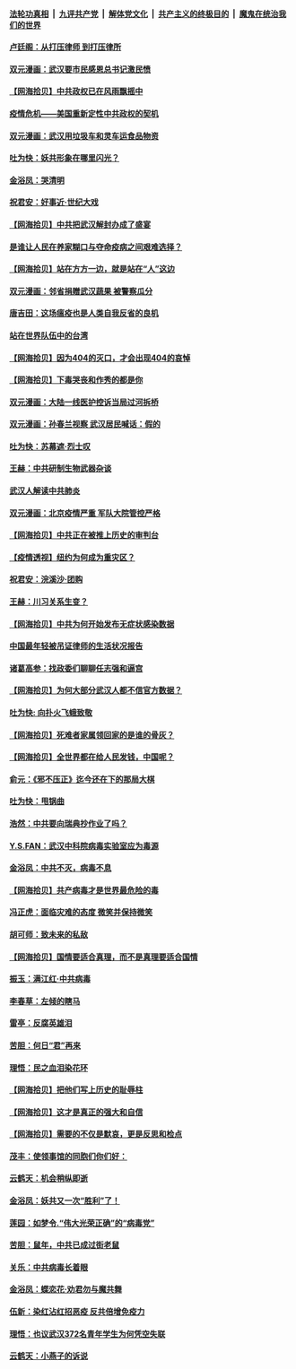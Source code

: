####  [法轮功真相](../../../../basic/blob/master/README.md?t=04102230) &nbsp;|&nbsp; [九评共产党](../../../../9ping.md/blob/master/README.md?t=04102230) &nbsp;|&nbsp; [解体党文化](../../../../jtdwh.md/blob/master/README.md?t=04102230)  &nbsp;|&nbsp; [共产主义的终极目的](../../../../gczydzjmd.md/blob/master/README.md?t=04102230) &nbsp;|&nbsp; [魔鬼在统治我们的世界](../../../../mgztzwmdsj.md/blob/master/README.md?t=04102230) 

#### [卢廷阁：从打压律师 到打压律所](../pages/nsc993/n12019704.md?t=04102230) 

#### [双元漫画：武汉要市民感恩总书记激民愤](../pages/nsc993/n12004567.md?t=04102230) 

#### [【网海拾贝】中共政权已在风雨飘摇中](../pages/nsc993/n12018736.md?t=04102230) 

#### [疫情危机——美国重新定性中共政权的契机](../pages/nsc993/n12017853.md?t=04102230) 

#### [双元漫画：武汉用垃圾车和灵车运食品物资](../pages/nsc993/n12004554.md?t=04102230) 

#### [吐为快：妖共形象在哪里闪光？](../pages/nsc993/n12015803.md?t=04102230) 

#### [金浴凤：哭清明](../pages/nsc993/n12015788.md?t=04102230) 

#### [祝君安：好事近·世纪大戏](../pages/nsc993/n12015773.md?t=04102230) 

#### [【网海拾贝】中共把武汉解封办成了盛宴](../pages/nsc993/n12015719.md?t=04102230) 

#### [是谁让人民在养家糊口与夺命疫病之间艰难选择？](../pages/nsc993/n12015203.md?t=04102230) 

#### [【网海拾贝】站在方方一边，就是站在“人”这边](../pages/nsc993/n12013340.md?t=04102230) 

#### [双元漫画：邻省捐赠武汉蔬果 被警察瓜分](../pages/nsc993/n12004526.md?t=04102230) 

#### [唐吉田：这场瘟疫也是人类自我反省的良机](../pages/nsc993/n12011969.md?t=04102230) 

#### [站在世界队伍中的台湾](../pages/nsc993/n12011026.md?t=04102230) 

#### [【网海拾贝】因为404的灭口，才会出现404的哀悼](../pages/nsc993/n12011258.md?t=04102230) 

#### [【网海拾贝】下毒哭丧和作秀的都是你](../pages/nsc993/n12010425.md?t=04102230) 

#### [双元漫画：大陆一线医护控诉当局过河拆桥](../pages/nsc993/n12004471.md?t=04102230) 

#### [双元漫画：孙春兰视察 武汉居民喊话：假的](../pages/nsc993/n12004452.md?t=04102230) 

#### [吐为快：苏幕遮·烈士叹](../pages/nsc993/n12006125.md?t=04102230) 

#### [王赫：中共研制生物武器杂谈](../pages/nsc993/n12005642.md?t=04102230) 

#### [武汉人解读中共肺炎](../pages/nsc993/n12001343.md?t=04102230) 

#### [双元漫画：北京疫情严重 军队大院管控严格](../pages/nsc993/n12002624.md?t=04102230) 

#### [【网海拾贝】中共正在被推上历史的审判台](../pages/nsc993/n12002620.md?t=04102230) 

#### [【疫情透视】纽约为何成为重灾区？](../pages/nsc993/n12001518.md?t=04102230) 

#### [祝君安：浣溪沙·团购](../pages/nsc993/n12002413.md?t=04102230) 

#### [王赫：川习关系生变？](../pages/nsc993/n11999519.md?t=04102230) 

#### [【网海拾贝】中共为何开始发布无症状感染数据](../pages/nsc993/n11997270.md?t=04102230) 

#### [中国最年轻被吊证律师的生活状况报告](../pages/nsc993/n11995095.md?t=04102230) 

#### [诸葛高参：找政委们聊聊任志强和逼宫](../pages/nsc993/n11993193.md?t=04102230) 

#### [【网海拾贝】为何大部分武汉人都不信官方数据？](../pages/nsc993/n11994015.md?t=04102230) 

#### [吐为快: 向扑火飞蛾致敬](../pages/nsc993/n11993324.md?t=04102230) 

#### [【网海拾贝】死难者家属领回家的是谁的骨灰？](../pages/nsc993/n11990938.md?t=04102230) 

#### [【网海拾贝】全世界都在给人民发钱，中国呢？](../pages/nsc993/n11989723.md?t=04102230) 

#### [俞元：《邪不压正》迄今还在下的那局大棋](../pages/nsc993/n11989162.md?t=04102230) 

#### [吐为快：甩锅曲](../pages/nsc993/n11988323.md?t=04102230) 

#### [浩然：中共要向瑞典抄作业了吗？](../pages/nsc993/n11988046.md?t=04102230) 

#### [Y.S.FAN：武汉中科院病毒实验室应为毒源](../pages/nsc993/n11987185.md?t=04102230) 

#### [金浴凤：中共不灭，病毒不息](../pages/nsc993/n11984947.md?t=04102230) 

#### [【网海拾贝】共产病毒才是世界最危险的毒](../pages/nsc993/n11984863.md?t=04102230) 

#### [冯正虎：面临灾难的态度 微笑并保持微笑](../pages/nsc993/n11984764.md?t=04102230) 

#### [胡可师：致未来的私敌](../pages/nsc993/n11984718.md?t=04102230) 

#### [【网海拾贝】国情要适合真理，而不是真理要适合国情](../pages/nsc993/n11982864.md?t=04102230) 

#### [振玉：满江红·中共病毒](../pages/nsc993/n11976805.md?t=04102230) 

#### [李春草：左倾的瞎马](../pages/nsc993/n11976792.md?t=04102230) 

#### [雷亭：反腐英雄泪](../pages/nsc993/n11976283.md?t=04102230) 

#### [苦胆：何日“君”再来](../pages/nsc993/n11976469.md?t=04102230) 

#### [理悟：民之血泪染花环](../pages/nsc993/n11976262.md?t=04102230) 

#### [【网海拾贝】把他们写上历史的耻辱柱](../pages/nsc993/n11975802.md?t=04102230) 

#### [【网海拾贝】这才是真正的强大和自信](../pages/nsc993/n11973195.md?t=04102230) 

#### [【网海拾贝】需要的不仅是默哀，更是反思和检点](../pages/nsc993/n11969417.md?t=04102230) 

#### [茂丰：使领事馆的同胞们你们好：](../pages/nsc993/n11966111.md?t=04102230) 

#### [云鹤天：机会稍纵即逝](../pages/nsc993/n11966095.md?t=04102230) 

#### [金浴凤：妖共又一次“胜利”了！](../pages/nsc993/n11964685.md?t=04102230) 

#### [莲园：如梦令.“伟大光荣正确”的“病毒党”](../pages/nsc993/n11964567.md?t=04102230) 

#### [苦胆：鼠年，中共已成过街老鼠](../pages/nsc993/n11963931.md?t=04102230) 

#### [关乐：中共病毒长着眼](../pages/nsc993/n11963008.md?t=04102230) 

#### [金浴凤：蝶恋花‧劝君勿与魔共舞](../pages/nsc993/n11962977.md?t=04102230) 

#### [伍新：染红沾红招恶疫 反共倍增免疫力](../pages/nsc993/n11962505.md?t=04102230) 

#### [理悟：也议武汉372名青年学生为何凭空失联](../pages/nsc993/n11961013.md?t=04102230) 

#### [云鹤天：小燕子的诉说](../pages/nsc993/n11961006.md?t=04102230) 

